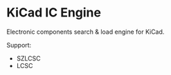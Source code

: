 # KiCad IC Engine

Electronic components search & load engine for KiCad.

Support:

- SZLCSC
- LCSC
